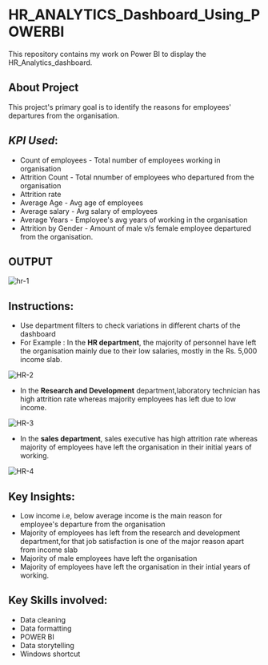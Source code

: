 # HR_ANALYTICS_Dashboard_Using_POWERBI

This repository contains my work on Power BI to display the HR_Analytics_dashboard.

## About Project 
This project's primary goal is to identify the reasons for employees' departures from the organisation.

## *KPI Used*:
- Count of employees - Total number of employees working in organisation
- Attrition Count - Total nnumber of employees who departured from the organisation
- Attrition rate  
- Average Age - Avg age of employees
- Average salary - Avg salary of employees
- Average Years - Employee's avg years of working in the organisation
- Attrition by Gender - Amount of male v/s female employee departured from the organisation.

## OUTPUT

![hr-1](https://github.com/0anjalisharma0/HR_ANALYTICS_Dashboard_Using_POWERBI/assets/150220050/5e692be2-4958-4d25-b48f-dd5dd1a48d6c)

## Instructions:
- Use department filters to check variations in different charts of the dashboard
- For Example : In the **HR department**, the majority of personnel have left the organisation mainly due to their low salaries, mostly in the Rs. 5,000 income slab.

![HR-2](https://github.com/0anjalisharma0/HR_ANALYTICS_Dashboard_Using_POWERBI/assets/150220050/6e344dc3-524a-496d-a72e-ddfa3fb0f9be)


- In the **Research and Development** department,laboratory technician has high attrition rate whereas majority employees has left due to low income.


![HR-3](https://github.com/0anjalisharma0/HR_ANALYTICS_Dashboard_Using_POWERBI/assets/150220050/367eaeca-b457-41f4-b0ad-f7cf413a9d0f)

- In the **sales department**, sales executive has high attrition rate whereas majority of employees have left the organisation in their initial years of working.


![HR-4](https://github.com/0anjalisharma0/HR_ANALYTICS_Dashboard_Using_POWERBI/assets/150220050/258a9bab-454c-4652-a39d-053b95fa5879)

## Key Insights:
- Low income i.e, below average income is the main reason for employee's departure from the organisation
- Majority of employees has left from the research and development department,for that job satisfaction is one of the major reason apart from income slab
- Majority of male employees have left the organisation
- Majority of employees have left the organisation in their intial years of working.


## Key Skills involved:
- Data cleaning
- Data formatting
- POWER BI 
- Data storytelling
- Windows shortcut
